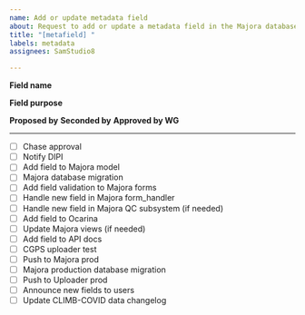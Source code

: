 ```yaml
---
name: Add or update metadata field
about: Request to add or update a metadata field in the Majora database and uploader
title: "[metafield] "
labels: metadata
assignees: SamStudio8

---
```


**Field name**

**Field purpose**

**Proposed by**
**Seconded by**
**Approved by WG**

***
* [ ] Chase approval
* [ ] Notify DIPI
* [ ] Add field to Majora model
* [ ] Majora database migration
* [ ] Add field validation to Majora forms
* [ ] Handle new field in Majora form_handler
* [ ] Handle new field in Majora QC subsystem (if needed)
* [ ] Add field to Ocarina
* [ ] Update Majora views (if needed)
* [ ] Add field to API docs
* [ ] CGPS uploader test
* [ ] Push to Majora prod
* [ ] Majora production database migration
* [ ] Push to Uploader prod
* [ ] Announce new fields to users
* [ ] Update CLIMB-COVID data changelog
